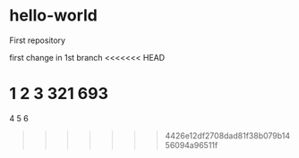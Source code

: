 # hello-world
First repository

first change in 1st branch
<<<<<<< HEAD

 1 2 3
321
693
=======
4 5 6
>>>>>>> 4426e12df2708dad81f38b079b1456094a96511f
